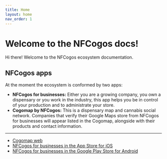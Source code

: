 ```yaml
---
title: Home
layout: home
nav_order: 1
---
```


# Welcome to the NFCogos docs!

Hi there! Welcome to the NFCogos ecosystem documentation.

## NFCogos apps

At the moment the ecosystem is conformed by two apps:

- **NFCogos for businesses:** Either you are a growing company, you own a dispensary or you work in the industry, this app helps you be in control of your production and to administrate your store.
- **Cogomap by NFCogos:** This is a dispensary map and cannabis social network. Companies that verify their Google Maps store from NFCogos for businesses will appear listed in the Cogomap, alongside with their products and contact information.

---

- [Cogomap web](https://map.nfcogos.com)
- [NFCogos for businesses in the App Store for iOS](https://apps.apple.com/uy/app/nfcogos/id6446027098)
- [NFCogos for businesses in the Google Play Store for Android](https://play.google.com/store/apps/details?id=com.nfcogos)
